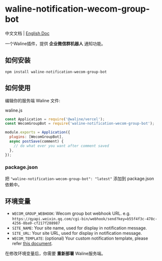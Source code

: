 # waline-notification-wecom-group-bot

中文文档 | [English Doc](./README.md)

一个Waline插件，提供 **企业微信群机器人** 通知功能。

## 如何安装
```shell
npm install waline-notification-wecom-group-bot
```

## 如何使用
编辑你的服务端 Waline 文件:

waline.js
```js
const Application = require('@waline/vercel');
const WecomGroupBot = require('waline-notification-wecom-group-bot');

module.exports = Application({
  plugins: [WecomGroupBot],
  async postSave(comment) {
    // do what ever you want after comment saved
  },
});
```

### package.json
把 `"waline-notification-wecom-group-bot": "latest"` 添加到 package.json 依赖中。


## 环境变量

- `WECOM_GROUP_WEBHOOK`: Wecom group bot webhook URL. e.g. `https://qyapi.weixin.qq.com/cgi-bin/webhook/send?key=b55f4f3c-478c-4256-8ba9-cf217f288987`
- `SITE_NAME`: Your site name, used for display in notification message.
- `SITE_URL`: Your site URL, used for display in notification message.
- `WECOM_TEMPLATE`: (optional) Your custom notification template, please refer [this document](https://waline.js.org/guide/features/notification.html#%E9%80%9A%E7%9F%A5%E6%A8%A1%E6%9D%BF).


在修改环境变量后，你需要 **重新部署** Waline服务端。
